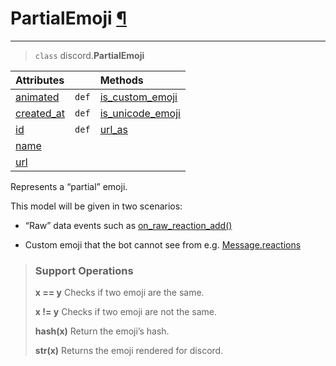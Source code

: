# PartialEmoji [¶](https://discordpy.readthedocs.io/en/stable/api.html#partialemoji)
****
> `class` discord.**PartialEmoji**

**Attributes** | | **Methods**
:--- | ---: | :---
[animated](./animated) | `def` | [is_custom_emoji](./is_custom_emoji)
[created_at](./created_at) | `def` | [is_unicode_emoji](./is_unicode_emoji)
[id](./id) | `def` | [url_as](./url_as)
[name](./name) |
[url](./url) |

Represents a “partial” emoji.

This model will be given in two scenarios:

- “Raw” data events such as [on_raw_reaction_add()]()

- Custom emoji that the bot cannot see from e.g. [Message.reactions]()

> ### Support Operations
> 
> **x == y**
> Checks if two emoji are the same.
> 
> **x != y**
> Checks if two emoji are not the same.
> 
> **hash(x)**
> Return the emoji’s hash.
> 
> **str(x)**
> Returns the emoji rendered for discord.



